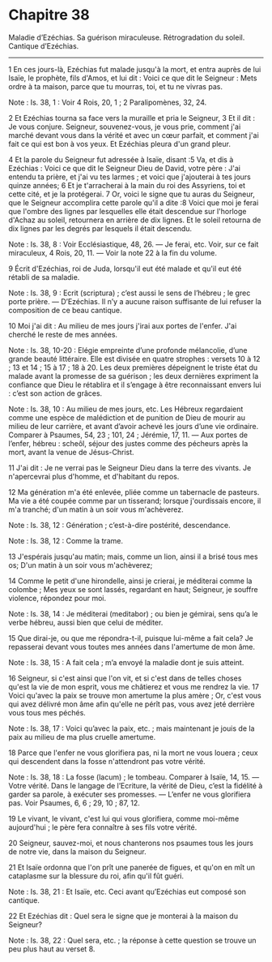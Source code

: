 # Chapitre 38

Maladie d’Ezéchias.
Sa guérison miraculeuse.
Rétrogradation du soleil.
Cantique d’Ezéchias.

***

1 En ces jours-là, Ezéchias fut malade jusqu'à la mort, et entra auprès de lui Isaïe, le prophète, fils d'Amos, et lui dit : Voici ce que dit le Seigneur : Mets ordre à ta maison, parce que tu mourras, toi, et tu ne vivras pas.

<span class="bible-note">Note : </span> Is. 38, 1 : Voir 4 Rois, 20, 1 ; 2 Paralipomènes, 32, 24.

2 Et Ezéchias tourna sa face vers la muraille et pria le Seigneur, 3 Et il dit : Je vous conjure. Seigneur, souvenez-vous, je vous prie, comment j'ai marché devant vous dans la vérité et avec un cœur parfait, et comment j'ai fait ce qui est bon à vos yeux. Et Ezéchias pleura d'un grand pleur.


4 Et la parole du Seigneur fut adressée à Isaïe, disant :5 Va, et dis à Ezéchias : Voici ce que dit le Seigneur Dieu de David, votre père : J'ai entendu ta prière, et j'ai vu tes larmes ; et voici que j'ajouterai à tes jours quinze années; 6 Et je t'arracherai à la main du roi des Assyriens, toi et cette cité, et je la protégerai. 7 Or, voici le signe que tu auras du Seigneur, que le Seigneur accomplira cette parole qu'il a dite :8 Voici que moi je ferai que l'ombre des lignes par lesquelles elle était descendue sur l'horloge d'Achaz au soleil, retournera en arrière de dix lignes. Et le soleil retourna de dix lignes par les degrés par lesquels il était descendu.

<span class="bible-note">Note : </span> Is. 38, 8 : Voir Ecclésiastique, 48, 26. ― Je ferai, etc. Voir, sur ce fait miraculeux, 4 Rois, 20, 11. ― Voir la note 22 à la fin du volume.


9 Écrit d'Ezéchias, roi de Juda, lorsqu'il eut été malade et qu'il eut été rétabli de sa maladie.

<span class="bible-note">Note : </span> Is. 38, 9 : Ecrit (scriptura) ; c’est aussi le sens de l’hébreu ; le grec porte prière. ― D’Ezéchias. Il n’y a aucune raison suffisante de lui refuser la composition de ce beau cantique.


10 Moi j'ai dit : Au milieu de mes jours j'irai aux portes de l'enfer. J'ai cherché le reste de mes années.

<span class="bible-note">Note : </span> Is. 38, 10-20 : Elégie empreinte d’une profonde mélancolie, d’une grande beauté littéraire. Elle est divisée en quatre strophes : versets 10 à 12 ; 13 et 14 ; 15 à 17 ; 18 à 20. Les deux premières dépeignent le triste état du malade avant la promesse de sa guérison ; les deux dernières expriment la confiance que Dieu le rétablira et il s’engage à être reconnaissant envers lui : c’est son action de grâces.

<span class="bible-note">Note : </span> Is. 38, 10 : Au milieu de mes jours, etc. Les Hébreux regardaient comme une espèce de malédiction et de punition de Dieu de mourir au milieu de leur carrière, et avant d’avoir achevé les jours d’une vie ordinaire. Comparer à Psaumes, 54, 23 ; 101, 24 ; Jérémie, 17, 11. ― Aux portes de l’enfer, hébreu : scheôl, séjour des justes comme des pécheurs après la mort, avant la venue de Jésus-Christ.


11 J'ai dit : Je ne verrai pas le Seigneur Dieu dans la terre des vivants. Je n'apercevrai plus d'homme, et d'habitant du repos.


12 Ma génération m'a été enlevée, pliée comme un tabernacle de pasteurs. Ma vie a été coupée comme par un tisserand; lorsque j'ourdissais encore, il m'a tranché; d'un matin à un soir vous m'achèverez.

<span class="bible-note">Note : </span> Is. 38, 12 : Génération ; c’est-à-dire postérité, descendance.

<span class="bible-note">Note : </span> Is. 38, 12 : Comme la trame.


13 J'espérais jusqu'au matin; mais, comme un lion, ainsi il a brisé tous mes os; D'un matin à un soir vous m'achèverez;


14 Comme le petit d'une hirondelle, ainsi je crierai, je méditerai comme la colombe ; Mes yeux se sont lassés, regardant en haut; Seigneur, je souffre violence, répondez pour moi.

<span class="bible-note">Note : </span> Is. 38, 14 : Je méditerai (meditabor) ; ou bien je gémirai, sens qu’a le verbe hébreu, aussi bien que celui de méditer.


15 Que dirai-je, ou que me répondra-t-il, puisque lui-même a fait cela? Je repasserai devant vous toutes mes années dans l'amertume de mon âme.

<span class="bible-note">Note : </span> Is. 38, 15 : A fait cela ; m’a envoyé la maladie dont je suis atteint.


16 Seigneur, si c'est ainsi que l'on vit, et si c'est dans de telles choses qu'est la vie de mon esprit, vous me châtierez et vous me rendrez la vie. 17 Voici qu'avec la paix se trouve mon amertume la plus amère ; Or, c'est vous qui avez délivré mon âme afin qu'elle ne pérît pas, vous avez jeté derrière vous tous mes péchés.

<span class="bible-note">Note : </span> Is. 38, 17 : Voici qu’avec la paix, etc. ; mais maintenant je jouis de la paix au milieu de ma plus cruelle amertume.


18 Parce que l'enfer ne vous glorifiera pas, ni la mort ne vous louera ; ceux qui descendent dans la fosse n'attendront pas votre vérité.

<span class="bible-note">Note : </span> Is. 38, 18 : La fosse (lacum) ; le tombeau. Comparer à Isaïe, 14, 15. ― Votre vérité. Dans le langage de l’Ecriture, la vérité de Dieu, c’est la fidélité à garder sa parole, à exécuter ses promesses. ― L’enfer ne vous glorifiera pas. Voir Psaumes, 6, 6 ; 29, 10 ; 87, 12.


19 Le vivant, le vivant, c'est lui qui vous glorifiera, comme moi-même aujourd'hui ; le père fera connaître à ses fils votre vérité.


20 Seigneur, sauvez-moi, et nous chanterons nos psaumes tous les jours de notre vie, dans la maison du Seigneur.


21 Et Isaïe ordonna que l'on prît une panerée de figues, et qu'on en mît un cataplasme sur la blessure du roi, afin qu'il fût guéri.

<span class="bible-note">Note : </span> Is. 38, 21 : Et Isaïe, etc. Ceci avant qu’Ezéchias eut composé son cantique.

22 Et Ezéchias dit : Quel sera le signe que je monterai à la maison du Seigneur?

<span class="bible-note">Note : </span> Is. 38, 22 : Quel sera, etc. ; la réponse à cette question se trouve un peu plus haut au verset 8.

